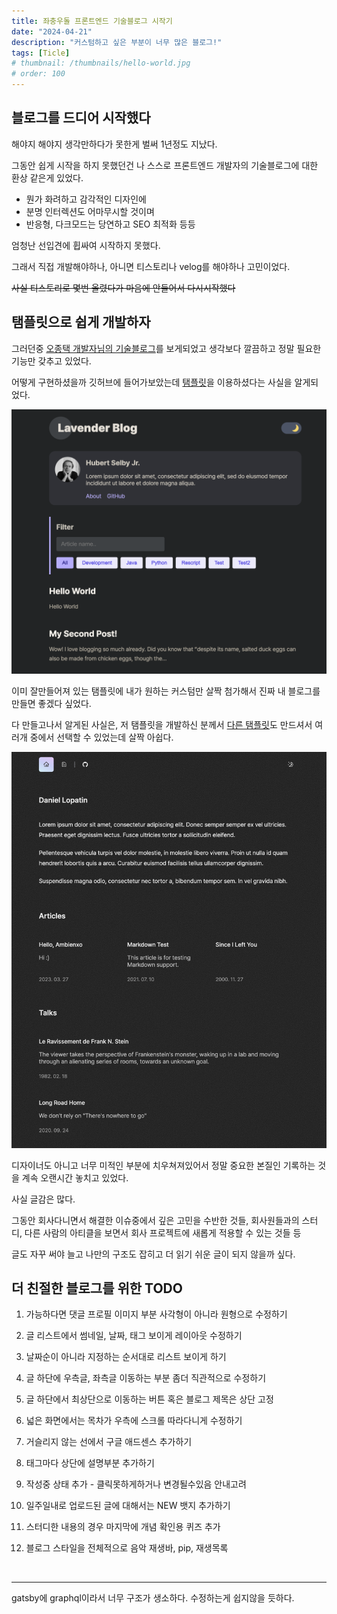```yaml
---
title: 좌충우돌 프론트엔드 기술블로그 시작기
date: "2024-04-21"
description: "커스텀하고 싶은 부분이 너무 많은 블로그!"
tags: [Ticle]
# thumbnail: /thumbnails/hello-world.jpg
# order: 100
---
```


## 블로그를 드디어 시작했다

해야지 해야지 생각만하다가 못한게 벌써 1년정도 지났다.

그동안 쉽게 시작을 하지 못했던건 나 스스로 프론트엔드 개발자의 기술블로그에 대한 환상 같은게 있었다.

- 뭔가 화려하고 감각적인 디자인에
- 분명 인터렉션도 어마무시할 것이며
- 반응형, 다크모드는 당연하고 SEO 최적화 등등

엄청난 선입견에 휩싸여 시작하지 못했다.

그래서 직접 개발해야하나, 아니면 티스토리나 velog를 해야하나 고민이었다.

~~사실 티스토리로 몇번 올렸다가 마음에 안들어서 다시시작했다~~

## 탬플릿으로 쉽게 개발하자

그러던중 [오종택 개발자님의 기술블로그](https://saengmotmi.netlify.app/)를 보게되었고 생각보다 깔끔하고 정말 필요한 기능만 갖추고 있었다.

어떻게 구현하셨을까 깃허브에 들어가보았는데 [탬플릿](https://gatsby-starter-lavender.vercel.app)을 이용하셨다는 사실을 알게되었다.

<img src="./img/gatsby-starter-lavender.png" />

이미 잘만들어져 있는 탬플릿에 내가 원하는 커스텀만 살짝 첨가해서 진짜 내 블로그를 만들면 좋겠다 싶었다.

다 만들고나서 알게된 사실은, 저 탬플릿을 개발하신 분께서 [다른 탬플릿](https://ambienxo.vercel.app)도 만드셔서 여러개 중에서 선택할 수 있었는데 살짝 아쉽다.

<img src="./img/ambienxo.png" />

디자이너도 아니고 너무 미적인 부분에 치우쳐져있어서 정말 중요한 본질인 기록하는 것을 계속 오랜시간 놓치고 있었다.

사실 글감은 많다.

그동안 회사다니면서 해결한 이슈중에서 깊은 고민을 수반한 것들, 회사원들과의 스터디, 다른 사람의 아티클을 보면서 회사 프로젝트에 새롭게 적용할 수 있는 것들 등

글도 자꾸 써야 늘고 나만의 구조도 잡히고 더 읽기 쉬운 글이 되지 않을까 싶다.

## 더 친절한 블로그를 위한 TODO

1. 가능하다면 댓글 프로필 이미지 부분 사각형이 아니라 원형으로 수정하기

2. 글 리스트에서 썸네일, 날짜, 태그 보이게 레이아웃 수정하기

3. 날짜순이 아니라 지정하는 순서대로 리스트 보이게 하기

4. 글 하단에 우측글, 좌측글 이동하는 부분 좀더 직관적으로 수정하기

5. 글 하단에서 최상단으로 이동하는 버튼 혹은 블로그 제목은 상단 고정

6. 넓은 화면에서는 목차가 우측에 스크롤 따라다니게 수정하기

7. 거슬리지 않는 선에서 구글 애드센스 추가하기

8. 태그마다 상단에 설명부분 추가하기

9. 작성중 상태 추가 - 클릭못하게하거나 변경될수있음 안내고려

10. 일주일내로 업로드된 글에 대해서는 NEW 뱃지 추가하기

11. 스터디한 내용의 경우 마지막에 개념 확인용 퀴즈 추가

12. 블로그 스타일을 전체적으로 음악 재생바, pip, 재생목록

<br/>

---

gatsby에 graphql이라서 너무 구조가 생소하다. 수정하는게 쉽지않을 듯하다.
